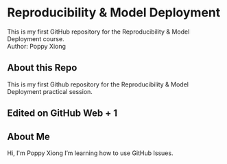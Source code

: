 # Reproducibility & Model Deployment
This is my first GitHub repository for the Reproducibility & Model Deployment course.  
Author: Poppy Xiong
## About this Repo
This is my first Github repository for the Reproducibility & Model Deployment practical session.
## Edited on GitHub Web + 1

## About Me
Hi, I'm Poppy Xiong
I’m learning how to use GitHub Issues.
